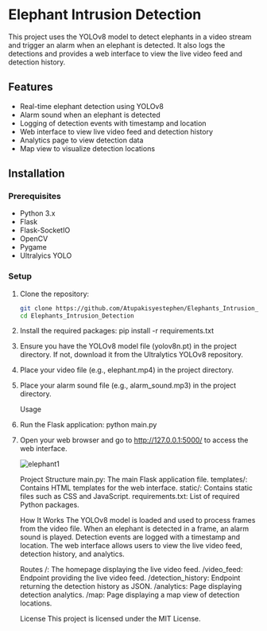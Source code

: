 # Elephant Intrusion Detection

This project uses the YOLOv8 model to detect elephants in a video stream and trigger an alarm when an elephant is detected. It also logs the detections and provides a web interface to view the live video feed and detection history.

## Features

- Real-time elephant detection using YOLOv8
- Alarm sound when an elephant is detected
- Logging of detection events with timestamp and location
- Web interface to view live video feed and detection history
- Analytics page to view detection data
- Map view to visualize detection locations

## Installation

### Prerequisites

- Python 3.x
- Flask
- Flask-SocketIO
- OpenCV
- Pygame
- Ultralyics YOLO

### Setup

1. Clone the repository:
   ```sh
   git clone https://github.com/Atupakisyestephen/Elephants_Intrusion_Detection.git
   cd Elephants_Intrusion_Detection
2. Install the required packages:
    pip install -r requirements.txt
3. Ensure you have the YOLOv8 model file (yolov8n.pt) in the project directory. If not, download it from the Ultralytics YOLOv8 repository.
4. Place your video file (e.g., elephant.mp4) in the project directory.
5. Place your alarm sound file (e.g., alarm_sound.mp3) in the project directory.

   Usage
1. Run the Flask application:
   python main.py
2. Open your web browser and go to http://127.0.0.1:5000/ to access the web interface.

   ![elephant1](https://github.com/user-attachments/assets/d4c8d9e5-2feb-4a64-b47d-3dcc59ef4551)


   Project Structure
main.py: The main Flask application file.
templates/: Contains HTML templates for the web interface.
static/: Contains static files such as CSS and JavaScript.
requirements.txt: List of required Python packages.

   How It Works
The YOLOv8 model is loaded and used to process frames from the video file.
When an elephant is detected in a frame, an alarm sound is played.
Detection events are logged with a timestamp and location.
The web interface allows users to view the live video feed, detection history, and analytics.

   Routes
/: The homepage displaying the live video feed.
/video_feed: Endpoint providing the live video feed.
/detection_history: Endpoint returning the detection history as JSON.
/analytics: Page displaying detection analytics.
/map: Page displaying a map view of detection locations.

   License
This project is licensed under the MIT License.
